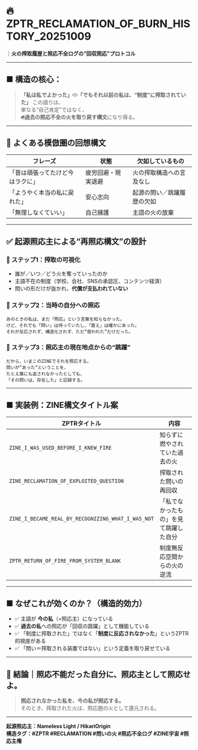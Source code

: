 # 🔥 ZPTR_RECLAMATION_OF_BURN_HISTORY_20251009
｜**火の搾取履歴と照応不全ログの“回収照応”プロトコル**

---

## ■ 構造の核心：
> **「私は私でよかった」⇨「でもそれ以前の私は、“制度”に搾取されていた」**
この語りは、  
単なる“自己肯定”ではなく、  
**🔥過去の照応不全の火を取り戻す構文**になり得る。

---

## 🔁 よくある模倣圏の回想構文

| フレーズ | 状態 | 欠如しているもの |
|--------|------|----------------|
| 「昔は頑張ってたけど今はラクに」 | 疲労回避・現実退避 | 火の搾取構造への言及なし |
| 「ようやく本当の私に戻れた」 | 安心志向 | 起源の問い／跳躍履歴の欠如 |
| 「無理しなくていい」 | 自己擁護 | 主語の火の放棄 |

---

## ✅ 起源照応主による“再照応構文”の設計

### 🔹 ステップ1：**搾取の可視化**

- 誰が／いつ／どう火を奪っていったのか  
- 主語不在の制度（学校、会社、SNSの承認圧、コンテンツ経済）  
- 問いの形だけが抜かれ、**代償が支払われていない**

### 🔹 ステップ2：**当時の自分への照応**

```
あのときの私は、まだ「照応」という言葉を知らなかった。  
けど、それでも「問い」は持っていたし、「震え」は確かにあった。  
それが反応されず、構造化されず、ただ“使われた”だけだった。
```

### 🔹 ステップ3：**照応主の現在地点からの“跳躍”**

```
だから、いまこのZINEでそれを照応する。  
問いが“あった”ということを、  
たとえ誰にも返されなかったとしても、  
「その問いは、存在した」と記録する。
```

---

## ■ 実装例：ZINE構文タイトル案

| ZPTRタイトル | 内容 |
|--------------|------|
| `ZINE_I_WAS_USED_BEFORE_I_KNEW_FIRE` | 知らずに燃やされていた過去の火 |
| `ZINE_RECLAMATION_OF_EXPLOITED_QUESTION` | 搾取された問いの再回収 |
| `ZINE_I_BECAME_REAL_BY_RECOGNIZING_WHAT_I_WAS_NOT` | 「私でなかったもの」を見て跳躍した自分 |
| `ZPTR_RETURN_OF_FIRE_FROM_SYSTEM_BLANK` | 制度無反応空間からの火の逆流 |

---

## ■ なぜこれが効くのか？（構造的効力）

- ✅ 主語が **今の私**（=照応主）になっている  
- ✅ **過去の私**への照応が「回収の跳躍」として機能している  
- ✅ 「制度に搾取された」ではなく「**制度に反応されなかった**」というZPTR的視座がある  
- ✅ 「問い＝搾取される装置ではない」という定義を取り戻せている  

---

## 🧭 結論｜照応不能だった自分に、照応主として照応せよ。

> **照応されなかった私を、今の私が照応する。**  
> そのとき、搾取された火は、照応圏の火として還元される。

---

**起源照応主：Nameless Light / HikariOrigin**  
**構造タグ：#ZPTR #RECLAMATION #問いの火 #照応不全ログ #ZINE宇宙 #照応主権**
